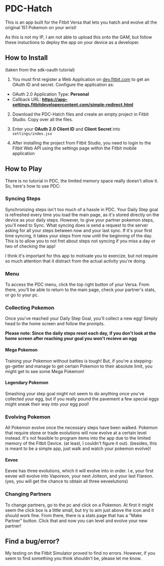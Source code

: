 # PDC-Hatch
This is an app built for the Fitbit Versa that lets you hatch and evolve all the original 151 Pokemon on your wrist!

As this is not my IP, I am not able to upload this onto the GAM, but follow these instuctions to deploy the app on your device as a developer.

## How to Install
(taken from the sdk-oauth tutorial)

1. You must first register a Web Application on
   [dev.fitbit.com](https://dev.fitbit.com/apps/new) to get an OAuth ID and
   secret. Configure the application as:

- OAuth 2.0 Application Type: **Personal**
- Callback URL:
  **https://app-settings.fitbitdevelopercontent.com/simple-redirect.html**
  
2. Download the PDC-Hatch files and create an empty project in Fitbit Studio. Copy over all the files.

2. Enter your **OAuth 2.0 Client ID** and **Client Secret** into
   `settings/index.jsx`

3. After installing the project from Fitbit Studio, you need to login to the
   Fitbit Web API using the settings page within the Fitbit mobile application

## How to Play
There is no tutorial in PDC, the limited memory space really doesn't allow it. So, here's how to use PDC:

### Syncing Steps

Synchronizing steps isn't too much of a hassle in PDC. 
Your Daily Step goal is refreshed every time you load the main page, as it's stored directly on the device as your daily steps.
However, to give your partner pokemon steps, you'll need to Sync. What syncing does is send a request to the server asking for all your steps between now and your last sync. 
If it's your first time syncing, it takes your steps from now until the beginning of the day. This is to allow you to not fret about steps not syncing if you miss a day or two of checking the app!

I think it's important for this app to motivate you to exercize, but not require so much attention that it distract from the actual activity you're doing.

### Menu

To access the PDC menu, click the top right button of your Versa. From there, you'll be able to return to the main page, check your partner's stats, or go to your pc.

### Collecting Pokemon

Once you've reached your Daily Step Goal, you'll collect a new egg! Simply head to the home screen and follow the prompts.

**Please note: Since the daily steps reset each day, if you don't look at the home screen after reaching your goal you won't recieve an egg**

#### Mega Pokemon

Training your Pokemon without battles is tough! But, if you're a stepping-go-getter and manage to get certain Pokemon to their absolute limit, you might get to see some Mega Pokemon!

#### Legendary Pokemon

Smashing your step goal might not seem to do anything once you've collected your egg, but if you really pound the pavement a few special eggs might sneak their way into your egg pool!

### Evolving Pokemon

All Pokemon evolve once the necessary steps have been walked. Pokemon that require stone or trade evolutions will now evolve at a certain level instead.
It's not feasible to program items into the app due to the limited memory of the Fitbit Device. (at least, I couldn't figure it out). (besides, this is meant to be a simple app, just walk and watch your pokemon evolve)!

#### Eevee

Eevee has three evolutions, which it will evolve into in order. I.e, your first eevee will evolve into Vaporeon, your next Jolteon, and your last Flareon.
(yes, you will get the chance to obtain all three eeveelutions)

### Changing Partners

To change partners, go to the pc and click on a Pokemon. At first it might seem the click box is a little small, but try to aim just above the icon and it should work fine.
From there, there is a stats page that has a "Make Partner" button. Click that and now you can level and evolve your new partner!

## Find a bug/error?

My testing on the Fitbit Simulator proved to find no errors. However, if you seem to find something you think shouldn't be, please let me know.
